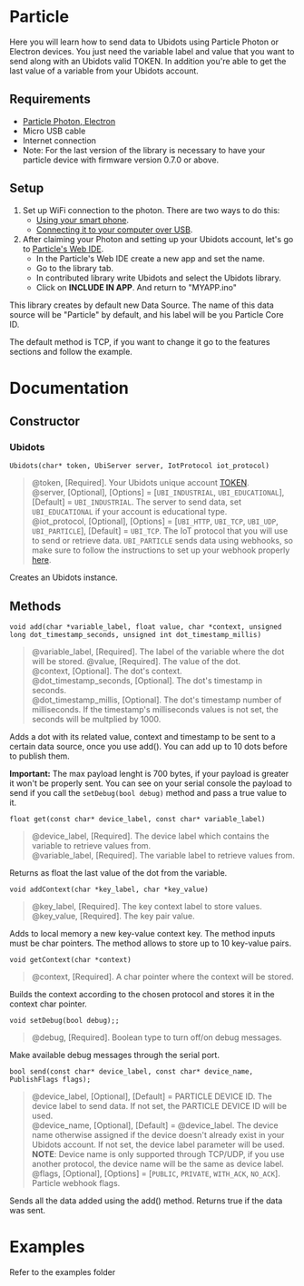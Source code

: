 # Particle

Here you will learn how to send data to Ubidots using Particle Photon or Electron devices. You just need the variable label and value that you want to send along with an Ubidots valid TOKEN. In addition you're able to get the last value of a variable from your Ubidots account.

## Requirements

* [Particle Photon, Electron](https://store.particle.io/)
* Micro USB cable
* Internet connection
* Note: For the last version of the library is necessary to have your particle device with firmware version 0.7.0 or above.

## Setup

1. Set up WiFi connection to the photon. There are two ways to do this:
    * [Using your smart phone](https://docs.particle.io/guide/getting-started/start/core/).
    * [Connecting it to your computer over USB](https://docs.particle.io/guide/getting-started/connect/core/).
2. After claiming your Photon and setting up your Ubidots account, let's go to [Particle's Web IDE](https://build.particle.io/build).
    * In the Particle's Web IDE create a new app and set the name.
    * Go to the library tab.
    * In contributed library write Ubidots and select the Ubidots library.
    * Click on **INCLUDE IN APP**. And return to "MYAPP.ino"


This library creates by default new Data Source. The name of this data source will be "Particle" by default, and his label will be you Particle Core ID.

The default method is TCP, if you want to change it go to the features sections and follow the example.

# Documentation

## Constructor

### Ubidots

```
Ubidots(char* token, UbiServer server, IotProtocol iot_protocol)
```
> @token, [Required]. Your Ubidots unique account [TOKEN](http://help.ubidots.com/user-guides/find-your-token-from-your-ubidots-account).  
@server, [Optional], [Options] = [`UBI_INDUSTRIAL`, `UBI_EDUCATIONAL`], [Default] = `UBI_INDUSTRIAL`. The server to send data, set `UBI_EDUCATIONAL` if your account is educational type.  
@iot_protocol, [Optional], [Options] = [`UBI_HTTP`, `UBI_TCP`, `UBI_UDP`, `UBI_PARTICLE`], [Default] = `UBI_TCP`. The IoT protocol that you will use to send or retrieve data. `UBI_PARTICLE` sends data using webhooks, so make sure to follow the instructions to set up your webhook properly [here](https://help.ubidots.com/connect-your-devices/connect-your-particle-device-to-ubidots-using-particle-webhooks).  

Creates an Ubidots instance.

## Methods

```
void add(char *variable_label, float value, char *context, unsigned long dot_timestamp_seconds, unsigned int dot_timestamp_millis)
```
> @variable_label, [Required]. The label of the variable where the dot will be stored.
@value, [Required]. The value of the dot.  
@context, [Optional]. The dot's context.  
@dot_timestamp_seconds, [Optional]. The dot's timestamp in seconds.  
@dot_timestamp_millis, [Optional]. The dot's timestamp number of milliseconds. If the timestamp's milliseconds values is not set, the seconds will be multplied by 1000.  

Adds a dot with its related value, context and timestamp to be sent to a certain data source, once you use add(). You can add up to 10 dots before to publish them. 

**Important:** The max payload lenght is 700 bytes, if your payload is greater it won't be properly sent. You can see on your serial console the payload to send if you call the ```setDebug(bool debug)``` method and pass a true value to it.

```
float get(const char* device_label, const char* variable_label)
```
> @device_label, [Required]. The device label which contains the variable to retrieve values from.  
@variable_label, [Required]. The variable label to retrieve values from.  

Returns as float the last value of the dot from the variable.

```
void addContext(char *key_label, char *key_value)
```
> @key_label, [Required]. The key context label to store values.  
@key_value, [Required]. The key pair value.  

Adds to local memory a new key-value context key. The method inputs must be char pointers. The method allows to store up to 10 key-value pairs.

```
void getContext(char *context)
```
> @context, [Required]. A char pointer where the context will be stored.  

Builds the context according to the chosen protocol and stores it in the context char pointer.

```
void setDebug(bool debug);;
```

> @debug, [Required]. Boolean type to turn off/on debug messages.

Make available debug messages through the serial port.

```
bool send(const char* device_label, const char* device_name, PublishFlags flags);
```
> @device_label, [Optional], [Default] = PARTICLE DEVICE ID. The device label to send data. If not set, the PARTICLE DEVICE ID will be used.  
@device_name, [Optional], [Default] = @device_label. The device name otherwise assigned if the device doesn't already exist in your Ubidots account. If not set, the device label parameter will be used. **NOTE**: Device name is only supported through TCP/UDP, if you use another protocol, the device name will be the same as device label.  
@flags, [Optional], [Options] = [`PUBLIC`, `PRIVATE`, `WITH_ACK`, `NO_ACK`]. Particle webhook flags.  

Sends all the data added using the add() method. Returns true if the data was sent.

# Examples

Refer to the examples folder